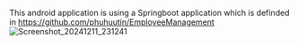 This android application is using a Springboot application which is definded in https://github.com/phuhuutin/EmployeeManagement
![Screenshot_20241211_231241](https://github.com/user-attachments/assets/93bb79ec-a8be-4ee0-8801-2dcec59c2fc3)
